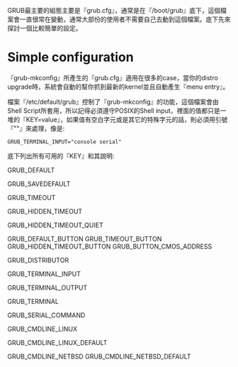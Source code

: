 GRUB最主要的組態主要是『grub.cfg』，通常是在『/boot/grub』底下，這個檔案會一直很常在變動，通常大部份的使用者不需要自己去動到這個檔案。底下先來探討一個比較簡單的設定。


# Simple configuration
『grub-mkconfig』所產生的『grub.cfg』適用在很多的case，當你的distro upgrade時，系統會自動的幫你抓到最新的kernel並且自動產生『menu entry』。

檔案『/etc/default/grub』控制了『grub-mkconfig』的功能，這個檔案會由Shell Script所套用，所以記得必須遵守POSIX的Shell input，裡面的值都只是一堆的『KEY=value』，如果值有空白字元或是其它的特殊字元的話，則必須用引號『""』來處理，像是:

```
GRUB_TERMINAL_INPUT="console serial"
```

底下列出所有可用的『KEY』和其說明:

GRUB_DEFAULT

GRUB_SAVEDEFAULT

GRUB_TIMEOUT

GRUB_HIDDEN_TIMEOUT

GRUB_HIDDEN_TIMEOUT_QUIET

GRUB_DEFAULT_BUTTON
GRUB_TIMEOUT_BUTTON
GRUB_HIDDEN_TIMEOUT_BUTTON
GRUB_BUTTON_CMOS_ADDRESS

GRUB_DISTRIBUTOR

GRUB_TERMINAL_INPUT

GRUB_TERMINAL_OUTPUT

GRUB_TERMINAL

GRUB_SERIAL_COMMAND

GRUB_CMDLINE_LINUX

GRUB_CMDLINE_LINUX_DEFAULT

GRUB_CMDLINE_NETBSD
GRUB_CMDLINE_NETBSD_DEFAULT









